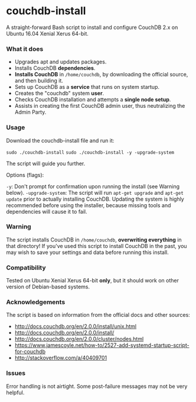 # couchdb-install
A straight-forward Bash script to install and configure CouchDB 2.x on Ubuntu 16.04 Xenial Xerus 64-bit.

### What it does

* Upgrades apt and updates packages.
* Installs CouchDB **dependencies**.
* **Installs CouchDB** in `/home/couchdb`, by downloading the official source, and then building it.
* Sets up CouchDB as a **service** that runs on system startup.
* Creates the "couchdb" system **user**.
* Checks CouchDB installation and attempts a **single node setup**.
* Assists in creating the first CouchDB admin user, thus neutralizing the Admin Party.

### Usage
Download the couchdb-install file and run it:

`sudo ./couchdb-install`
`sudo ./couchdb-install -y -upgrade-system`

The script will guide you further.

Options (flags):

`-y`: Don't prompt for confirmation upon running the install (see Warning below).
`-upgrade-system`: The script will run `apt-get upgrade` and `apt-get update` prior to actually installing CouchDB. Updating the system is highly recommended before using the installer, because missing tools and dependencies will cause it to fail.


### Warning
The script installs CouchDB in `/home/couchdb`, **overwriting everything** in that directory!
If you've used this script to install CouchDB in the past, you may wish to save your settings and data before running this install.

### Compatibility
Tested on Ubuntu Xenial Xerus 64-bit **only**, but it should work on other version of Debian-based systems.

### Acknowledgements
The script is based on information from the official docs and other sources:
* http://docs.couchdb.org/en/2.0.0/install/unix.html
* http://docs.couchdb.org/en/2.0.0/install/
* http://docs.couchdb.org/en/2.0.0/cluster/nodes.html
* https://www.jamescoyle.net/how-to/2527-add-systemd-startup-script-for-couchdb
* http://stackoverflow.com/a/40409701

### Issues
Error handling is not airtight. Some post-failure messages may not be very helpful.


